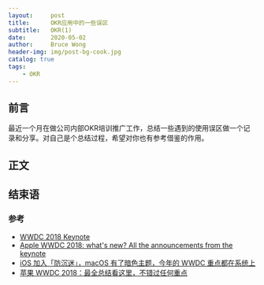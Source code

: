```yaml
---
layout:     post
title:      OKR应用中的一些误区
subtitle:   OKR(1)
date:       2020-05-02
author:     Bruce Wong
header-img: img/post-bg-cook.jpg
catalog: true
tags:
    - OKR
---
```

## 前言

最近一个月在做公司内部OKR培训推广工作，总结一些遇到的使用误区做一个记录和分享。对自己是个总结过程，希望对你也有参考借鉴的作用。

## 正文


## 结束语

### 参考

- [WWDC 2018 Keynote](https://developer.apple.com/videos/play/wwdc2018/101/)
- [Apple WWDC 2018: what's new? All the announcements from the keynote](https://www.techradar.com/news/apple-wwdc-2018-keynote)
- [iOS 加入「防沉迷」，macOS 有了暗色主题，今年的 WWDC 重点都在系统上](http://www.ifanr.com/1043270)
- [苹果 WWDC 2018：最全总结看这里，不错过任何重点](https://sspai.com/post/44816)





